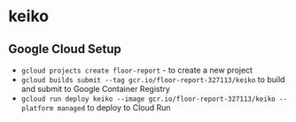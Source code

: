 # keiko

## Google Cloud Setup

- `gcloud projects create floor-report` - to create a new project
- `gcloud builds submit --tag gcr.io/floor-report-327113/keiko` to build and submit to Google Container Registry
- `gcloud run deploy keiko --image gcr.io/floor-report-327113/keiko --platform managed` to deploy to Cloud Run
